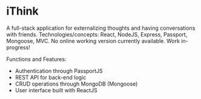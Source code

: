 # iThink
A full-stack application for externalizing thoughts and having conversations with friends. Technologies/concepts: React, NodeJS, Express, Passport, Mongoose, MVC.
No online working version currently available. Work in-progress!

Functions and Features:
* Authentication through PassportJS
* REST API for back-end logic
* CRUD operations through MongoDB (Mongoose)
* User interface built with ReactJS
